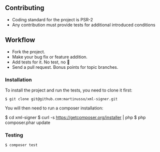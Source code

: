 ## Contributing

 - Coding standard for the project is PSR-2
 - Any contribution must provide tests for additional introduced conditions

## Workflow

 - Fork the project.
 - Make your bug fix or feature addition.
 - Add tests for it. No test, no :beers:
 - Send a pull request. Bonus points for topic branches.

### Installation

To install the project and run the tests, you need to clone it first:

`$ git clone git@github.com:martinusso/xml-signer.git`

You will then need to run a composer installation:

$ cd xml-signer
$ curl -s https://getcomposer.org/installer | php
$ php composer.phar update

### Testing

`$ composer test`

